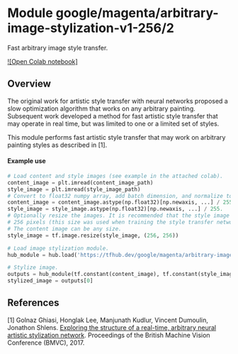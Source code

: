 # Module google/magenta/arbitrary-image-stylization-v1-256/2

Fast arbitrary image style transfer.

<!-- dataset: multiple -->
<!-- asset-path: legacy -->
<!-- module-type: image-style-transfer -->
<!-- network-architecture: other -->
<!-- fine-tunable: false -->
<!-- format: hub -->


[![Open Colab notebook]](https://colab.research.google.com/github/tensorflow/hub/blob/master/examples/colab/tf2_arbitrary_image_stylization.ipynb)

## Overview

The original work for artistic style transfer with neural networks proposed a
slow optimization algorithm that works on any arbitrary painting. Subsequent
work developed a method for fast artistic style transfer that may operate in
real time, but was limited to one or a limited set of styles.

This module performs fast artistic style transfer that may work on arbitrary
painting styles as described in [1].

#### Example use

```python
# Load content and style images (see example in the attached colab).
content_image = plt.imread(content_image_path)
style_image = plt.imread(style_image_path)
# Convert to float32 numpy array, add batch dimension, and normalize to range [0, 1]. Example using numpy:
content_image = content_image.astype(np.float32)[np.newaxis, ...] / 255.
style_image = style_image.astype(np.float32)[np.newaxis, ...] / 255.
# Optionally resize the images. It is recommended that the style image is about
# 256 pixels (this size was used when training the style transfer network).
# The content image can be any size.
style_image = tf.image.resize(style_image, (256, 256))

# Load image stylization module.
hub_module = hub.load('https://tfhub.dev/google/magenta/arbitrary-image-stylization-v1-256/2')

# Stylize image.
outputs = hub_module(tf.constant(content_image), tf.constant(style_image))
stylized_image = outputs[0]
```

## References

[1] Golnaz Ghiasi, Honglak Lee, Manjunath Kudlur, Vincent Dumoulin, Jonathon
Shlens. [Exploring the structure of a real-time, arbitrary neural artistic
stylization network](https://arxiv.org/abs/1705.06830). Proceedings of the
British Machine Vision Conference (BMVC), 2017.

